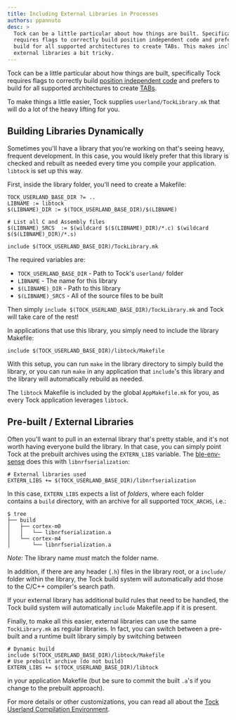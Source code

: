 ```yaml
---
title: Including External Libraries in Processes
authors: ppannuto
desc: >
  Tock can be a little particular about how things are built. Specifically, it
  requires flags to correctly build position independent code and prefers to
  build for all supported architectures to create TABs. This makes including
  external libraries a bit tricky.
---
```


Tock can be a little particular about how things are built, specifically Tock
requires flags to correctly build [position independent code][pic] and prefers
to build for all supported architectures to create [TABs][tab].

To make things a little easier, Tock supplies `userland/TockLibrary.mk` that
will do a lot of the heavy lifting for you.

## Building Libraries Dynamically

Sometimes you'll have a library that you're working on that's seeing heavy,
frequent development. In this case, you would likely prefer that this library
is checked and rebuilt as needed every time you compile your application.
`libtock` is set up this way.

First, inside the library folder, you'll need to create a Makefile:

```make
TOCK_USERLAND_BASE_DIR ?= ..
LIBNAME := libtock
$(LIBNAME)_DIR := $(TOCK_USERLAND_BASE_DIR)/$(LIBNAME)

# List all C and Assembly files
$(LIBNAME)_SRCS  := $(wildcard $($(LIBNAME)_DIR)/*.c) $(wildcard $($(LIBNAME)_DIR)/*.s)

include $(TOCK_USERLAND_BASE_DIR)/TockLibrary.mk
```

The required variables are:

  - `TOCK_USERLAND_BASE_DIR` - Path to Tock's `userland/` folder
  - `LIBNAME` - The name for this library
  - `$(LIBNAME)_DIR` - Path to this library
  - `$(LIBNAME)_SRCS` - All of the source files to be built

Then simply `include $(TOCK_USERLAND_BASE_DIR)/TockLibrary.mk` and Tock will
take care of the rest!

In applications that use this library, you simply need to include the library
Makefile:

```make
include $(TOCK_USERLAND_BASE_DIR)/libtock/Makefile
```

With this setup, you can run `make` in the library directory to simply build
the library, or you can run `make` in any application that `include`'s this
library and the library will automatically rebuild as needed.

The `libtock` Makefile is included by the global `AppMakefile.mk` for you, as
every Tock application leverages `libtock`.

## Pre-built / External Libraries

Often you'll want to pull in an external library that's pretty stable, and it's
not worth having everyone build the library. In that case, you can simply point
Tock at the prebuilt archives using the `EXTERN_LIBS` variable. The
[ble-env-sense][ble-app] does this with `libnrfserialization`:

```make
# External libraries used
EXTERN_LIBS += $(TOCK_USERLAND_BASE_DIR)/libnrfserialization
```

In this case, `EXTERN_LIBS` expects a list of _folders_, where each folder
contains a `build` directory, with an archive for all supported `TOCK_ARCHS`,
i.e.:

    $ tree
    ├── build
    │   ├── cortex-m0
    │   │   └── libnrfserialization.a
    │   └── cortex-m4
    │       └── libnrfserialization.a

_Note:_ The library name _must_ match the folder name.

In addition, if there are any header (`.h`) files in the library root, or a
`include/` folder within the library, the Tock build system will automatically
add those to the C/C++ compiler's search path.

If your external library has additional build rules that need to be handled,
the Tock build system will automatically `include` Makefile.app if it is
present.

Finally, to make all this easier, external libraries can use the same
`TockLibrary.mk` as regular libraries. In fact, you can switch between a
pre-built and a runtime built library simply by switching between

```make
# Dynamic build
include $(TOCK_USERLAND_BASE_DIR)/libtock/Makefile
# Use prebuilt archive (do not build)
EXTERN_LIBS += $(TOCK_USERLAND_BASE_DIR)/libtock
```

in your application Makefile (but be sure to commit the built `.a`'s if you
change to the prebuilt approach).

For more details or other customizations, you can read all about the
[Tock Userland Compilation Environment][comp-env].


[pic]: https://github.com/helena-project/tock/blob/534fe288160f890f/doc/Compilation.md#position-independent-code
[tab]: https://github.com/helena-project/tock/blob/534fe288160f890f/doc/Compilation.md#tock-application-bundle
[ble-app]: https://github.com/helena-project/tock/blob/534fe288160f890f/userland/examples/ble-env-sense/Makefile
[comp-env]: https://github.com/helena-project/tock/blob/534fe288160f890f/doc/Compilation.md#tock-userland-compilation-environment
